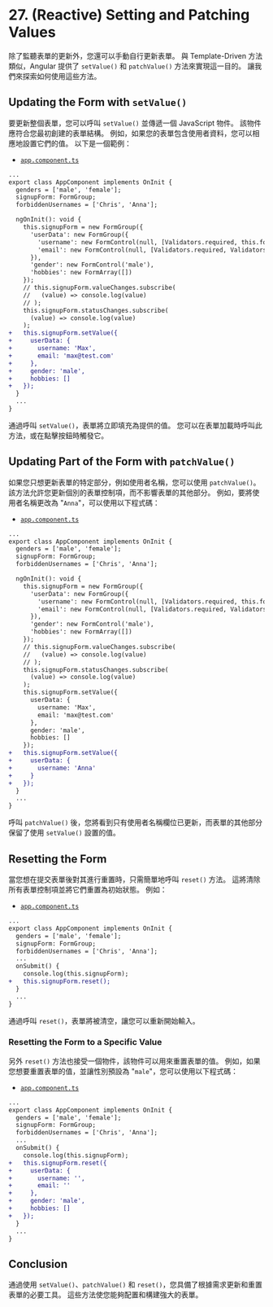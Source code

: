 # 27. (Reactive) Setting and Patching Values

除了監聽表單的更新外，您還可以手動自行更新表單。 與 Template-Driven 方法類似，Angular 提供了 `setValue()` 和 `patchValue()` 方法來實現這一目的。 讓我們來探索如何使用這些方法。

## Updating the Form with `setValue()`

要更新整個表單，您可以呼叫 `setValue()` 並傳遞一個 JavaScript 物件。 該物件應符合您最初創建的表單結構。 例如，如果您的表單包含使用者資料，您可以相應地設置它們的值。 以下是一個範例：

- [`app.component.ts`](../../forms-reactive-app/src/app/app.component.ts)

```diff
...
export class AppComponent implements OnInit {
  genders = ['male', 'female'];
  signupForm: FormGroup;
  forbiddenUsernames = ['Chris', 'Anna'];

  ngOnInit(): void {
    this.signupForm = new FormGroup({
      'userData': new FormGroup({
        'username': new FormControl(null, [Validators.required, this.forbiddenNames.bind(this)]),
        'email': new FormControl(null, [Validators.required, Validators.email], this.forbiddenEmails)
      }),
      'gender': new FormControl('male'),
      'hobbies': new FormArray([])
    });
    // this.signupForm.valueChanges.subscribe(
    //   (value) => console.log(value)
    // );
    this.signupForm.statusChanges.subscribe(
      (value) => console.log(value)
    );
+   this.signupForm.setValue({
+     userData: {
+       username: 'Max',
+       email: 'max@test.com'
+     },
+     gender: 'male',
+     hobbies: []
+   });
  }
  ...
}
```

通過呼叫 `setValue()`，表單將立即填充為提供的值。 您可以在表單加載時呼叫此方法，或在點擊按鈕時觸發它。

## Updating Part of the Form with `patchValue()`

如果您只想更新表單的特定部分，例如使用者名稱，您可以使用 `patchValue()`。 該方法允許您更新個別的表單控制項，而不影響表單的其他部分。 例如，要將使用者名稱更改為 "`Anna`"，可以使用以下程式碼：

- [`app.component.ts`](../../forms-reactive-app/src/app/app.component.ts)

```diff
...
export class AppComponent implements OnInit {
  genders = ['male', 'female'];
  signupForm: FormGroup;
  forbiddenUsernames = ['Chris', 'Anna'];

  ngOnInit(): void {
    this.signupForm = new FormGroup({
      'userData': new FormGroup({
        'username': new FormControl(null, [Validators.required, this.forbiddenNames.bind(this)]),
        'email': new FormControl(null, [Validators.required, Validators.email], this.forbiddenEmails)
      }),
      'gender': new FormControl('male'),
      'hobbies': new FormArray([])
    });
    // this.signupForm.valueChanges.subscribe(
    //   (value) => console.log(value)
    // );
    this.signupForm.statusChanges.subscribe(
      (value) => console.log(value)
    );
    this.signupForm.setValue({
      userData: {
        username: 'Max',
        email: 'max@test.com'
      },
      gender: 'male',
      hobbies: []
    });
+   this.signupForm.setValue({
+     userData: {
+       username: 'Anna'
+     }
+   });
  }
  ...
}
```

呼叫 `patchValue()` 後，您將看到只有使用者名稱欄位已更新，而表單的其他部分保留了使用 `setValue()` 設置的值。

## Resetting the Form

當您想在提交表單後對其進行重置時，只需簡單地呼叫 `reset()` 方法。 這將清除所有表單控制項並將它們重置為初始狀態。 例如：

- [`app.component.ts`](../../forms-reactive-app/src/app/app.component.ts)

```diff
...
export class AppComponent implements OnInit {
  genders = ['male', 'female'];
  signupForm: FormGroup;
  forbiddenUsernames = ['Chris', 'Anna'];
  ...
  onSubmit() {
    console.log(this.signupForm);
+   this.signupForm.reset();
  }
  ...
}
```

通過呼叫 `reset()`，表單將被清空，讓您可以重新開始輸入。

### Resetting the Form to a Specific Value

另外 `reset()` 方法也接受一個物件，該物件可以用來重置表單的值。 例如，如果您想要重置表單的值，並讓性別預設為 "`male`"，您可以使用以下程式碼：

- [`app.component.ts`](../../forms-reactive-app/src/app/app.component.ts)

```diff
...
export class AppComponent implements OnInit {
  genders = ['male', 'female'];
  signupForm: FormGroup;
  forbiddenUsernames = ['Chris', 'Anna'];
  ...
  onSubmit() {
    console.log(this.signupForm);
+   this.signupForm.reset({
+     userData: {
+       username: '',
+       email: ''
+     },
+     gender: 'male',
+     hobbies: []
+   });
  }
  ...
}
```

## Conclusion

通過使用 `setValue()`、`patchValue()` 和 `reset()`，您具備了根據需求更新和重置表單的必要工具。 這些方法使您能夠配置和構建強大的表單。